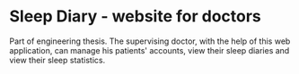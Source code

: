 # Sleep Diary - website for doctors

Part of engineering thesis. The supervising doctor, with the help of this web application, can manage his patients' accounts, view their sleep diaries and view their sleep statistics.
